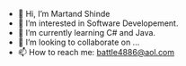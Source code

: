 - 👋 Hi, I’m Martand Shinde
- 👀 I’m interested in Software Developement.
- 🌱 I’m currently learning C# and Java.
- 💞️ I’m looking to collaborate on ...
- 📫 How to reach me: battle4886@aol.com

<!---
MartyWithABang/MartyWithABang is a ✨ special ✨ repository because its `README.md` (this file) appears on your GitHub profile.
You can click the Preview link to take a look at your changes.
--->
